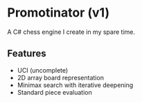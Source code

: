 # Promotinator (v1)
A C# chess engine I create in my spare time.

## Features
- UCI (uncomplete)
- 2D array board representation
- Minimax search with iterative deepening
- Standard piece evaluation
